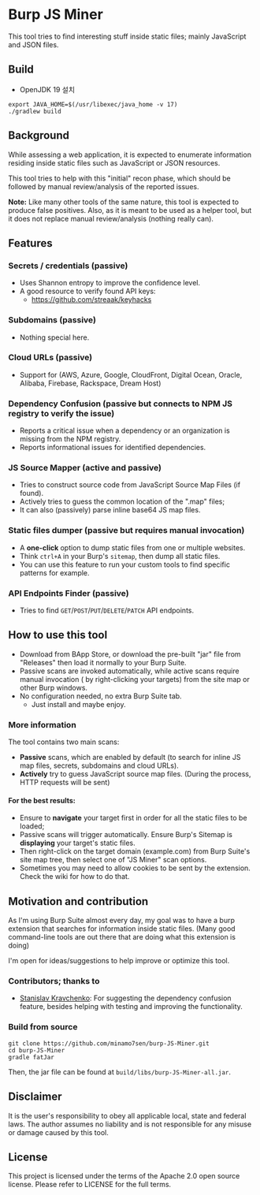 # Burp JS Miner
This tool tries to find interesting stuff inside static files; mainly JavaScript and JSON files.

## Build
* OpenJDK 19 설치
```
export JAVA_HOME=$(/usr/libexec/java_home -v 17)
./gradlew build
```

## Background
While assessing a web application, it is expected to enumerate information residing inside static files such as JavaScript or JSON resources. 

This tool tries to help with this "initial" recon phase, which should be followed by manual review/analysis of the reported issues.

**Note:** Like many other tools of the same nature, this tool is expected to produce false positives. Also, as it is meant to be used as a helper tool, but it does not replace manual review/analysis (nothing really can). 

## Features
### Secrets / credentials (passive)
- Uses Shannon entropy to improve the confidence level.
- A good resource to verify found API keys:
  - https://github.com/streaak/keyhacks

### Subdomains (passive)
- Nothing special here.

### Cloud URLs (passive)
- Support for (AWS, Azure, Google, CloudFront, Digital Ocean, Oracle, Alibaba, Firebase, Rackspace, Dream Host)

### Dependency Confusion (passive but connects to NPM JS registry to verify the issue)
- Reports a critical issue when a dependency or an organization is missing from the NPM registry.
- Reports informational issues for identified dependencies.

### JS Source Mapper (active and passive)
- Tries to construct source code from JavaScript Source Map Files (if found).
- Actively tries to guess the common location of the ".map" files;
- It can also (passively) parse inline base64 JS map files.

### Static files dumper (passive but requires manual invocation)
- A **one-click** option to dump static files from one or multiple websites.
- Think `ctrl+A` in your Burp's `sitemap`, then dump all static files.
- You can use this feature to run your custom tools to find specific patterns for example.

### API Endpoints Finder (passive)
- Tries to find `GET`/`POST`/`PUT`/`DELETE`/`PATCH` API endpoints.

## How to use this tool
- Download from BApp Store, or download the pre-built "jar" file from "Releases" then load it normally to your Burp Suite.
- Passive scans are invoked automatically, while active scans require manual invocation ( by right-clicking your targets) from the site map or other Burp windows.
- No configuration needed, no extra Burp Suite tab.
  - Just install and maybe enjoy.

### More information
The tool contains two main scans:
- **Passive** scans, which are enabled by default (to search for inline JS map files, secrets, subdomains and cloud URLs).
- **Actively** try to guess JavaScript source map files. (During the process, HTTP requests will be sent)

#### For the best results:
- Ensure to **navigate** your target first in order for all the static files to be loaded;
- Passive scans will trigger automatically. Ensure Burp's Sitemap is **displaying** your target's static files. 
- Then right-click on the target domain (example.com) from Burp Suite's site map tree, then select one of "JS Miner" scan options.
- Sometimes you may need to allow cookies to be sent by the extension. Check the wiki for how to do that.

## Motivation and contribution
As I'm using Burp Suite almost every day, my goal was to have a burp extension that searches for information inside static files. (Many good command-line tools are out there that are doing what this extension is doing)

I'm open for ideas/suggestions to help improve or optimize this tool.

### Contributors; thanks to
-  [Stanislav Kravchenko](https://linkedin.com/in/staskravchenko/): For suggesting the dependency confusion feature, besides helping with testing and improving the functionality. 

### Build from source
```
git clone https://github.com/minamo7sen/burp-JS-Miner.git
cd burp-JS-Miner
gradle fatJar
```
Then, the jar file can be found at `build/libs/burp-JS-Miner-all.jar`.


## Disclaimer
It is the user's responsibility to obey all applicable local, state and federal laws. The author assumes no liability and is not responsible for any misuse or damage caused by this tool.

## License
This project is licensed under the terms of the Apache 2.0 open source license. Please refer to LICENSE for the full terms.
